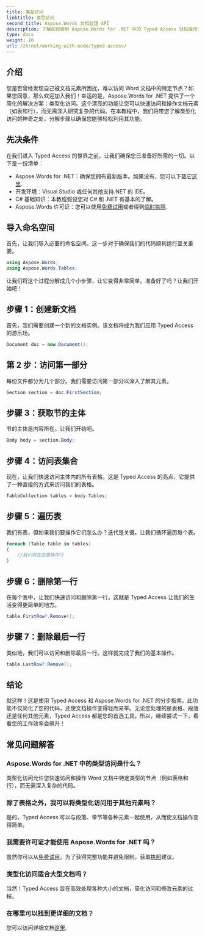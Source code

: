 ```yaml
---
title: 类型访问
linktitle: 类型访问
second_title: Aspose.Words 文档处理 API
description: 了解如何使用 Aspose.Words for .NET 中的 Typed Access 轻松操作文档元素（如表和行）。本分步指南可简化您的工作流程。
type: docs
weight: 10
url: /zh/net/working-with-node/typed-access/
---
```

## 介绍

您是否曾经发现自己被文档元素所困扰，难以访问 Word 文档中的特定节点？如果您同意，那么欢迎加入我们！幸运的是，Aspose.Words for .NET 提供了一个简化的解决方案：类型化访问。这个漂亮的功能让您可以快速访问和操作文档元素（如表和行），而无需深入研究复杂的代码。在本教程中，我们将带您了解类型化访问的神奇之处，分解步骤以确保您能够轻松利用其功能。

## 先决条件

在我们进入 Typed Access 的世界之前，让我们确保您已准备好所需的一切。以下是一份清单：

-  Aspose.Words for .NET：确保您拥有最新版本。如果没有，您可以下载它[这里](https://releases.aspose.com/words/net/).
- 开发环境：Visual Studio 或任何其他支持.NET 的 IDE。
- C# 基础知识：本教程假设您对 C# 和 .NET 有基本的了解。
- Aspose.Words 许可证：您可以使用[免费试用](https://releases.aspose.com/)或者得到[临时执照](https://purchase.aspose.com/temporary-license/).

## 导入命名空间

首先，让我们导入必要的命名空间。这一步对于确保我们的代码顺利运行至关重要。

```csharp
using Aspose.Words;
using Aspose.Words.Tables;
```

让我们将这个过程分解成几个小步骤，让它变得非常简单。准备好了吗？让我们开始吧！

## 步骤 1：创建新文档

首先，我们需要创建一个新的文档实例。该文档将成为我们应用 Typed Access 的游乐场。

```csharp
Document doc = new Document();
```

## 第 2 步：访问第一部分

每份文件都分为几个部分。我们需要访问第一部分以深入了解其元素。

```csharp
Section section = doc.FirstSection;
```

## 步骤 3：获取节的主体

节的主体是内容所在。让我们开始吧。

```csharp
Body body = section.Body;
```

## 步骤 4：访问表集合

现在，让我们快速访问主体内的所有表格。这是 Typed Access 的亮点，它提供了一种直接的方式来访问我们的表格。

```csharp
TableCollection tables = body.Tables;
```

## 步骤 5：遍历表

我们有表，但如果我们要操作它们怎么办？迭代是关键。让我们循环遍历每个表。

```csharp
foreach (Table table in tables)
{
    //我们将在这里操作行
}
```

## 步骤 6：删除第一行

在每个表中，让我们快速访问和删除第一行。这就是 Typed Access 让我们的生活变得更简单的地方。

```csharp
table.FirstRow?.Remove();
```

## 步骤 7：删除最后一行

类似地，我们可以访问和删除最后一行。这样就完成了我们的基本操作。

```csharp
table.LastRow?.Remove();
```

## 结论

就这样！这是使用 Typed Access 和 Aspose.Words for .NET 的分步指南。此功能不仅简化了您的代码，还使文档操作变得轻而易举。无论您处理的是表格、段落还是任何其他元素，Typed Access 都是您的首选工具。所以，继续尝试一下，看看您的工作效率会飙升！

## 常见问题解答

### Aspose.Words for .NET 中的类型访问是什么？
类型化访问允许您快速访问和操作 Word 文档中特定类型的节点（例如表格和行），而无需深入复杂的代码。

### 除了表格之外，我可以将类型化访问用于其他元素吗？
是的，Typed Access 可以与段落、章节等各种元素一起使用，从而使文档操作变得简单。

### 我需要许可证才能使用 Aspose.Words for .NET 吗？
虽然你可以从[免费试用](https://releases.aspose.com/)，为了获得完整功能并避免限制，获取[执照](https://purchase.aspose.com/buy)建议。

### 类型化访问适合大型文档吗？
当然！Typed Access 旨在高效处理各种大小的文档，简化访问和修改元素的过程。

### 在哪里可以找到更详细的文档？
您可以访问详细文档[这里](https://reference.aspose.com/words/net/).